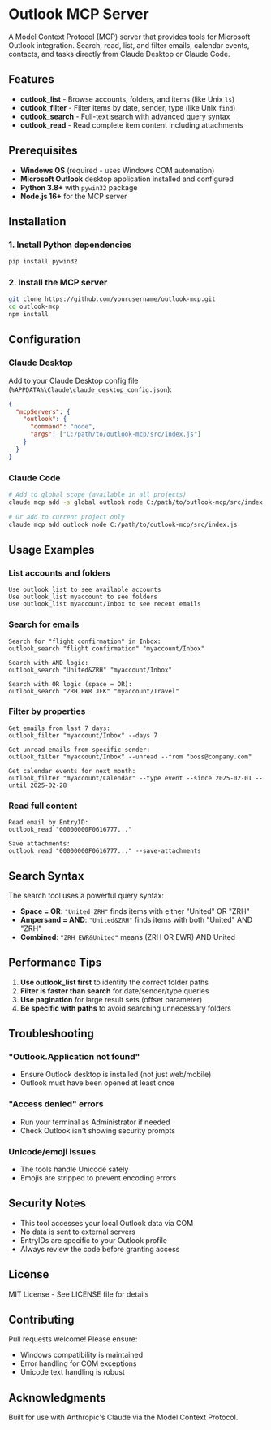 # Outlook MCP Server

A Model Context Protocol (MCP) server that provides tools for Microsoft Outlook integration. Search, read, list, and filter emails, calendar events, contacts, and tasks directly from Claude Desktop or Claude Code.

## Features

- **outlook_list** - Browse accounts, folders, and items (like Unix `ls`)
- **outlook_filter** - Filter items by date, sender, type (like Unix `find`) 
- **outlook_search** - Full-text search with advanced query syntax
- **outlook_read** - Read complete item content including attachments

## Prerequisites

- **Windows OS** (required - uses Windows COM automation)
- **Microsoft Outlook** desktop application installed and configured
- **Python 3.8+** with `pywin32` package
- **Node.js 16+** for the MCP server

## Installation

### 1. Install Python dependencies

```bash
pip install pywin32
```

### 2. Install the MCP server

```bash
git clone https://github.com/yourusername/outlook-mcp.git
cd outlook-mcp
npm install
```

## Configuration

### Claude Desktop

Add to your Claude Desktop config file (`%APPDATA%\Claude\claude_desktop_config.json`):

```json
{
  "mcpServers": {
    "outlook": {
      "command": "node",
      "args": ["C:/path/to/outlook-mcp/src/index.js"]
    }
  }
}
```

### Claude Code

```bash
# Add to global scope (available in all projects)
claude mcp add -s global outlook node C:/path/to/outlook-mcp/src/index.js

# Or add to current project only
claude mcp add outlook node C:/path/to/outlook-mcp/src/index.js
```

## Usage Examples

### List accounts and folders
```
Use outlook_list to see available accounts
Use outlook_list myaccount to see folders
Use outlook_list myaccount/Inbox to see recent emails
```

### Search for emails
```
Search for "flight confirmation" in Inbox:
outlook_search "flight confirmation" "myaccount/Inbox"

Search with AND logic:
outlook_search "United&ZRH" "myaccount/Inbox"

Search with OR logic (space = OR):
outlook_search "ZRH EWR JFK" "myaccount/Travel"
```

### Filter by properties
```
Get emails from last 7 days:
outlook_filter "myaccount/Inbox" --days 7

Get unread emails from specific sender:
outlook_filter "myaccount/Inbox" --unread --from "boss@company.com"

Get calendar events for next month:
outlook_filter "myaccount/Calendar" --type event --since 2025-02-01 --until 2025-02-28
```

### Read full content
```
Read email by EntryID:
outlook_read "00000000F0616777..."

Save attachments:
outlook_read "00000000F0616777..." --save-attachments
```

## Search Syntax

The search tool uses a powerful query syntax:
- **Space = OR**: `"United ZRH"` finds items with either "United" OR "ZRH"
- **Ampersand = AND**: `"United&ZRH"` finds items with both "United" AND "ZRH"
- **Combined**: `"ZRH EWR&United"` means (ZRH OR EWR) AND United

## Performance Tips

1. **Use outlook_list first** to identify the correct folder paths
2. **Filter is faster than search** for date/sender/type queries
3. **Use pagination** for large result sets (offset parameter)
4. **Be specific with paths** to avoid searching unnecessary folders

## Troubleshooting

### "Outlook.Application not found"
- Ensure Outlook desktop is installed (not just web/mobile)
- Outlook must have been opened at least once

### "Access denied" errors
- Run your terminal as Administrator if needed
- Check Outlook isn't showing security prompts

### Unicode/emoji issues
- The tools handle Unicode safely
- Emojis are stripped to prevent encoding errors

## Security Notes

- This tool accesses your local Outlook data via COM
- No data is sent to external servers
- EntryIDs are specific to your Outlook profile
- Always review the code before granting access

## License

MIT License - See LICENSE file for details

## Contributing

Pull requests welcome! Please ensure:
- Windows compatibility is maintained
- Error handling for COM exceptions
- Unicode text handling is robust

## Acknowledgments

Built for use with Anthropic's Claude via the Model Context Protocol.